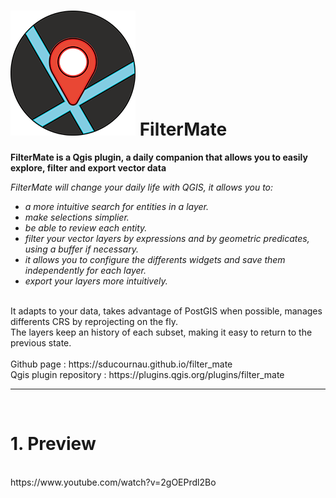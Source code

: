 # ![alt title logo](https://github.com/sducournau/filter_mate/blob/main/icon.png?raw=true) FilterMate

**FilterMate is a Qgis plugin, a daily companion that allows you to easily explore, filter and export vector data**

*FilterMate will change your daily life with QGIS, it allows you to:*
- *a more intuitive search for entities in a layer.*
- *make selections simplier.*
- *be able to review each entity.*
- *filter your vector layers by expressions and by geometric predicates, using a buffer if necessary.*
- *it allows you to configure the differents widgets and save them independently for each layer.*
- *export your layers more intuitively.*
<br>
It adapts to your data, takes advantage of PostGIS when possible, manages differents CRS by reprojecting on the fly.
<br>
The layers keep an history of each subset, making it easy to return to the previous state.
<br>
<br>
Github page : https://sducournau.github.io/filter_mate
<br>
Qgis plugin repository : https://plugins.qgis.org/plugins/filter_mate

******

<br>

# 1. Preview
<br>
https://www.youtube.com/watch?v=2gOEPrdl2Bo

